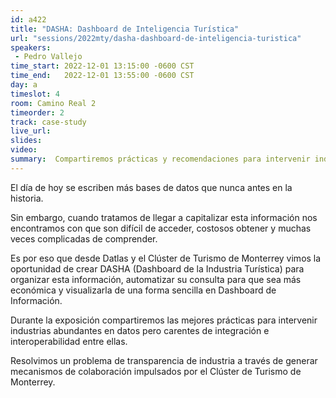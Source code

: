 ```yaml
---
id: a422
title: "DASHA: Dashboard de Inteligencia Turística"
url: "sessions/2022mty/dasha-dashboard-de-inteligencia-turistica"
speakers:
 - Pedro Vallejo
time_start: 2022-12-01 13:15:00 -0600 CST
time_end:   2022-12-01 13:55:00 -0600 CST
day: a
timeslot: 4
room: Camino Real 2
timeorder: 2
track: case-study
live_url: 
slides: 
video: 
summary:  Compartiremos prácticas y recomendaciones para intervenir industrias abundantes en datos pero carentes de integración e interoperabilidad entre ellas.
---
```


El día de hoy se escriben más bases de datos que nunca antes en la historia.

Sin embargo, cuando tratamos de llegar a capitalizar esta información nos encontramos con que son difícil de acceder, costosos obtener y muchas veces complicadas de comprender.

Es por eso que desde Datlas y el Clúster de Turismo de Monterrey vimos la oportunidad de crear DASHA (Dashboard de la Industria Turística) para organizar esta información, automatizar su consulta para que sea más económica y visualizarla de una forma sencilla en Dashboard de Información.

Durante la exposición compartiremos las mejores prácticas para intervenir industrias abundantes en datos pero carentes de integración e interoperabilidad entre ellas.

Resolvimos un problema de transparencia de industria a través de generar mecanismos de colaboración impulsados por el Clúster de Turismo de Monterrey.